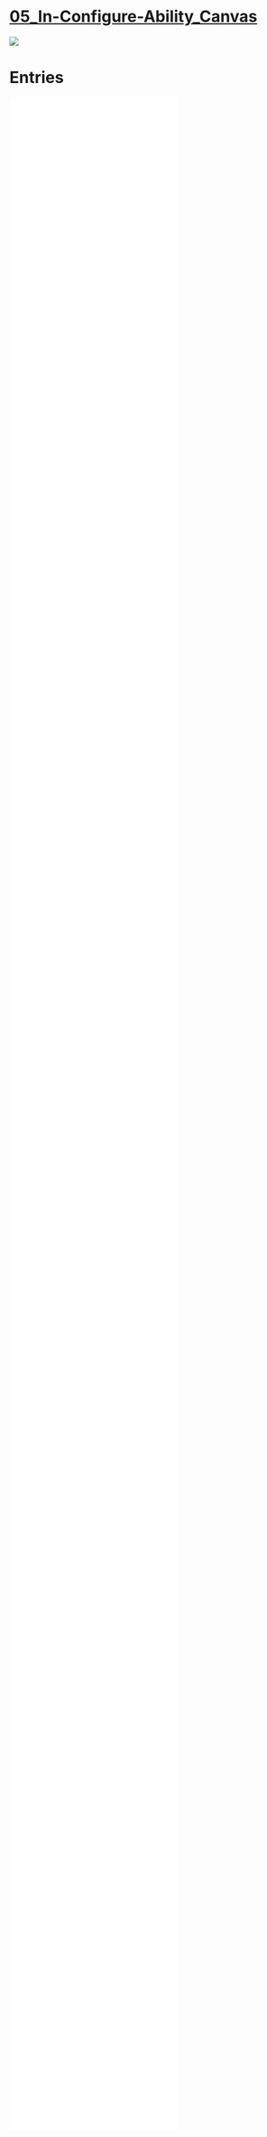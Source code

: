 # [05_In-Configure-Ability_Canvas](./05_In-Configure-Ability_canvas.canvas) 
![](./05_In-Configure-Ability_canvas.canvas) 
# Entries
![](05_entries/05.01.00_Background.md)
![](05_entries/05.02.01.00_Figuring_out_Inflexibility.md)
![](05_entries/05.02.02.01_De-re-clouding.md)
![](05_entries/05.02.02.02_Working%20groups%20and%20knowledge%20exchange.md)
![](05_entries/05.02.02.03_In-ternal_politics.md)
![](05_entries/05.02.02.00_Figuring_out_In-flex-ability.md)
![](05_entries/05.02.03.00_Processing.md)
![](05_entries/05.02.00_Processing%20In-Configure-ability.md)
![](05_entries/05.03.01.01_Inflexibility.md)
![](05_entries/05.03.01.02.01_In-Docs.md)
![](05_entries/05.03.01.02.02_In-Practice.md)
![](05_entries/05.03.01.02.00_in-flex-ability.md)
![](05_entries/05.03.01.00_Configure-ability_In-Docs.md)
![](05_entries/05.03.02.01_Coding_protocols.md)
![](05_entries/05.03.02.02_SSH_protocols.md)
![](05_entries/05.03.02.03_Sudo_protocols.md)
![](05_entries/05.03.02.04_User_Protocols.md)
![](05_entries/05.03.02.05_Digital_safe_space_protocols.md)
![](05_entries/05.03.02.06_Collective_working_protocols..md)
![](05_entries/05.03.02.07_Manifesting_Femfester.md)
![](05_entries/05.03.02.00_Configure-ability_In-Workshops.md)
![](05_entries/05.03.00_Configure-ability_In-.md)
![](05_entries/05.04.00_In-reflection.md)
![](05_entries/05.00_Intro.md)
